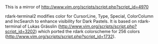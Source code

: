This is a mirror of http://www.vim.org/scripts/script.php?script_id=4970

rdark-terminal2 modifies color for CursorLine, Type, Special, ColorColumn and IncSearch to enhance visibility for Dark Pastels. It is based on rdark-terminal of Lukas Grässlin (http://www.vim.org/scripts/script.php?script_id=3202) which ported the rdark colorscheme for 256 colors (http://www.vim.org/scripts/script.php?script_id=1732).

